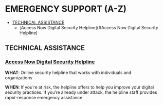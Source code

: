 # EMERGENCY SUPPORT (A-Z)

* [TECHNICAL ASSISTANCE](#technical-assistance)
  * [Access Now Digital Security Helpline](#Access Now Digital Security Helpline)
  

## TECHNICAL ASSISTANCE
### **[Access Now Digital Security Helpline](https://www.accessnow.org/help/)**

**WHAT**: Online security helpline that works with individuals and organizations

**WHEN**: If you’re at risk, the helpline offers to help you improve your digital security practices. If you’re already under attack, the helpline staff provides rapid-response emergency assistance. 
